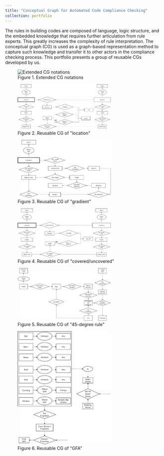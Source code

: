 ```yaml
---
title: "Conceptual Graph for Automated Code Compliance Checking"
collection: portfolio
---
```


The rules in building codes are composed of language, logic structure, and the embedded knowledge that requires further articulation from rule experts. This greatly increases the complexity of rule interpretation. The conceptual graph (CG) is used as a graph-based representation method to capture such knowledge and transfer it to other actors in the compliance checking process. This portfolio presents a group of reusable CGs developed by us.


<figure>
  <img src="/images/project_1.png" width="300" alt="Extended CG notations">
  <figcaption>Figure 1. Extended CG notations</figcaption>
</figure>

<figure>
  <img src="/images/project_1_1.png" width="300" alt="Extended CG notations">
  <figcaption>Figure 2. Reusable CG of "location"</figcaption>
</figure>

<figure>
  <img src="/images/project_1_2.png" width="300" alt="Extended CG notations">
  <figcaption>Figure 3. Reusable CG of "gradient"</figcaption>
</figure>

<figure>
  <img src="/images/project_1_3.png" width="300" alt="Extended CG notations">
  <figcaption>Figure 4. Reusable CG of "covered/uncovered"</figcaption>
</figure>

<figure>
  <img src="/images/project_1_4.png" width="300" alt="Extended CG notations">
  <figcaption>Figure 5. Reusable CG of "45-degree rule"</figcaption>
</figure>

<figure>
  <img src="/images/project_1_5.png" width="300" alt="Extended CG notations">
  <figcaption>Figure 6. Reusable CG of "GFA"</figcaption>
</figure>
